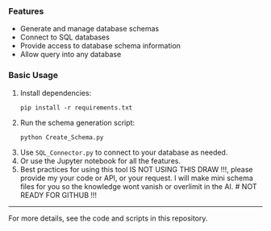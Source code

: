 ### Features
- Generate and manage database schemas
- Connect to SQL databases
- Provide access to database schema information
- Allow query into any database

### Basic Usage
1. Install dependencies:
	```
	pip install -r requirements.txt
	```
2. Run the schema generation script:
	```
	python Create_Schema.py
	```
3. Use `SQL_Connector.py` to connect to your database as needed.
4. Or use the Jupyter notebook for all the features.
5. Best practices for using this tool IS NOT USING THIS DRAW !!!, please provide my your code or API, or your request. I will make mini schema files for you so the knowledge wont vanish or overlimit in the AI. # NOT READY FOR GITHUB !!!
---

For more details, see the code and scripts in this repository.
